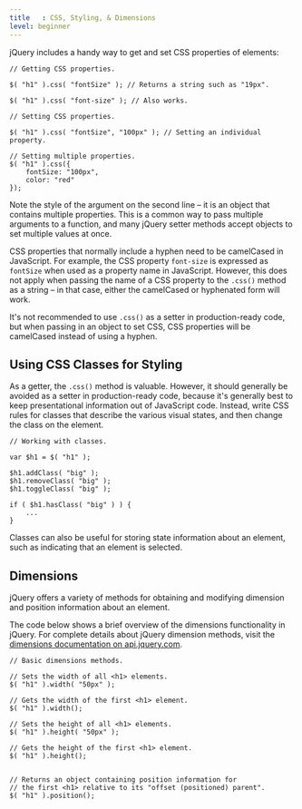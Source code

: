 ```yaml
---
title   : CSS, Styling, & Dimensions
level: beginner
---
```


jQuery includes a handy way to get and set CSS properties of elements:

```
// Getting CSS properties.

$( "h1" ).css( "fontSize" ); // Returns a string such as "19px".

$( "h1" ).css( "font-size" ); // Also works.
```

```
// Setting CSS properties.

$( "h1" ).css( "fontSize", "100px" ); // Setting an individual property.

// Setting multiple properties.
$( "h1" ).css({
	fontSize: "100px",
	color: "red"
});
```

Note the style of the argument on the second line – it is an object that contains multiple properties. This is a common way to pass multiple arguments to a function, and many jQuery setter methods accept objects to set multiple values at once.

CSS properties that normally include a hyphen need to be camelCased in JavaScript. For example, the CSS property `font-size` is expressed as `fontSize` when used as a property name in JavaScript. However, this does not apply when passing the name of a CSS property to the `.css()` method as a string – in that case, either the camelCased or hyphenated form will work.

It's not recommended to use `.css()` as a setter in production-ready code, but when passing in an object to set CSS, CSS properties will be camelCased instead of using a hyphen.

## Using CSS Classes for Styling

As a getter, the `.css()` method is valuable. However, it should generally be avoided as a setter in production-ready code, because it's generally best to keep presentational information out of JavaScript code. Instead, write CSS rules for classes that describe the various visual states, and then change the class on the element.

```
// Working with classes.

var $h1 = $( "h1" );

$h1.addClass( "big" );
$h1.removeClass( "big" );
$h1.toggleClass( "big" );

if ( $h1.hasClass( "big" ) ) {
	...
}
```

Classes can also be useful for storing state information about an element, such as indicating that an element is selected.

## Dimensions

jQuery offers a variety of methods for obtaining and modifying dimension and position information about an element.

The code below shows a brief overview of the dimensions functionality in jQuery. For complete details about jQuery dimension methods, visit the [dimensions documentation on api.jquery.com](http://api.jquery.com/category/dimensions/).

```
// Basic dimensions methods.

// Sets the width of all <h1> elements.
$( "h1" ).width( "50px" );

// Gets the width of the first <h1> element.
$( "h1" ).width();

// Sets the height of all <h1> elements.
$( "h1" ).height( "50px" );

// Gets the height of the first <h1> element.
$( "h1" ).height();


// Returns an object containing position information for
// the first <h1> relative to its "offset (positioned) parent".
$( "h1" ).position();
```
